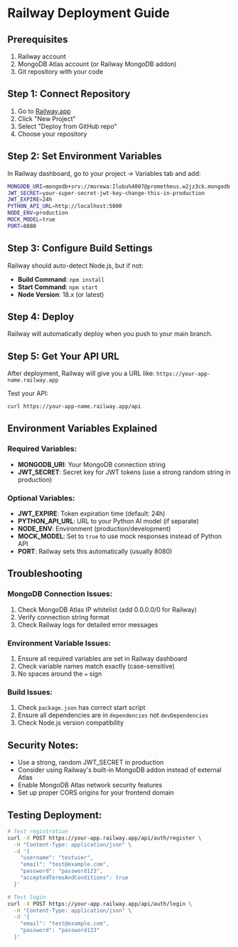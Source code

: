 # Railway Deployment Guide

## Prerequisites
1. Railway account
2. MongoDB Atlas account (or Railway MongoDB addon)
3. Git repository with your code

## Step 1: Connect Repository
1. Go to [Railway.app](https://railway.app)
2. Click "New Project"
3. Select "Deploy from GitHub repo"
4. Choose your repository

## Step 2: Set Environment Variables
In Railway dashboard, go to your project → Variables tab and add:

```bash
MONGODB_URI=mongodb+srv://murewa:Ilobu%4007@prometheus.w2jz3ck.mongodb.net/?retryWrites=true&w=majority&appName=prometheus
JWT_SECRET=your-super-secret-jwt-key-change-this-in-production
JWT_EXPIRE=24h
PYTHON_API_URL=http://localhost:5000
NODE_ENV=production
MOCK_MODEL=true
PORT=8080
```

## Step 3: Configure Build Settings
Railway should auto-detect Node.js, but if not:
- **Build Command**: `npm install`
- **Start Command**: `npm start`
- **Node Version**: 18.x (or latest)

## Step 4: Deploy
Railway will automatically deploy when you push to your main branch.

## Step 5: Get Your API URL
After deployment, Railway will give you a URL like:
`https://your-app-name.railway.app`

Test your API:
```bash
curl https://your-app-name.railway.app/api
```

## Environment Variables Explained

### Required Variables:
- **MONGODB_URI**: Your MongoDB connection string
- **JWT_SECRET**: Secret key for JWT tokens (use a strong random string in production)

### Optional Variables:
- **JWT_EXPIRE**: Token expiration time (default: 24h)
- **PYTHON_API_URL**: URL to your Python AI model (if separate)
- **NODE_ENV**: Environment (production/development)
- **MOCK_MODEL**: Set to `true` to use mock responses instead of Python API
- **PORT**: Railway sets this automatically (usually 8080)

## Troubleshooting

### MongoDB Connection Issues:
1. Check MongoDB Atlas IP whitelist (add 0.0.0.0/0 for Railway)
2. Verify connection string format
3. Check Railway logs for detailed error messages

### Environment Variable Issues:
1. Ensure all required variables are set in Railway dashboard
2. Check variable names match exactly (case-sensitive)
3. No spaces around the `=` sign

### Build Issues:
1. Check `package.json` has correct start script
2. Ensure all dependencies are in `dependencies` not `devDependencies`
3. Check Node.js version compatibility

## Security Notes:
- Use a strong, random JWT_SECRET in production
- Consider using Railway's built-in MongoDB addon instead of external Atlas
- Enable MongoDB Atlas network security features
- Set up proper CORS origins for your frontend domain

## Testing Deployment:
```bash
# Test registration
curl -X POST https://your-app.railway.app/api/auth/register \
  -H "Content-Type: application/json" \
  -d '{
    "username": "testuser",
    "email": "test@example.com",
    "password": "password123",
    "acceptedTermsAndConditions": true
  }'

# Test login
curl -X POST https://your-app.railway.app/api/auth/login \
  -H "Content-Type: application/json" \
  -d '{
    "email": "test@example.com",
    "password": "password123"
  }'
```
